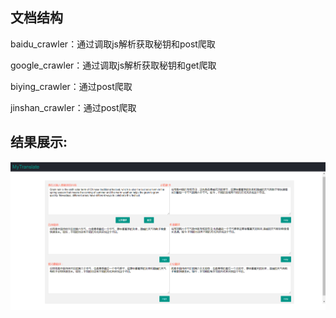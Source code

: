 ## 文档结构
baidu_crawler：通过调取js解析获取秘钥和post爬取

google_crawler：通过调取js解析获取秘钥和get爬取

biying_crawler：通过post爬取

jinshan_crawler：通过post爬取
	

## 结果展示:

![结果展示](%E7%BB%93%E6%9E%9C%E5%B1%95%E7%A4%BA.png)
